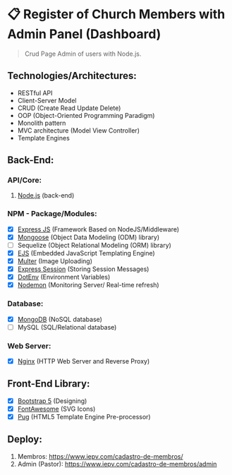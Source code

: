 # 📋 Register of Church Members with Admin Panel (Dashboard)
> Crud Page Admin of users with Node.js.

## Technologies/Architectures:
- RESTful API
- Client-Server Model
- CRUD (Create Read Update Delete)
- OOP (Object-Oriented Programming Paradigm)
- Monolith pattern
- MVC architecture (Model View Controller)
- Template Engines

## Back-End:

### API/Core:
1. <a href="https://nodejs.org/">Node.js</a> (back-end)

### NPM - Package/Modules:
- [x] <a href="https://www.npmjs.com/package/express">Express JS</a> (Framework Based on NodeJS/Middleware)
- [x] <a href="https://www.npmjs.com/package/mongoose">Mongoose</a> (Object Data Modeling (ODM) library)
- [ ] Sequelize (Object Relational Modeling (ORM) library)
- [x] <a href="https://www.npmjs.com/package/ejs">EJS</a> (Embedded JavaScript Templating Engine)
- [x] <a href="https://www.npmjs.com/package/multer">Multer</a> (Image Uploading)
- [x] <a href="https://www.npmjs.com/package/express-session">Express Session</a> (Storing Session Messages)
- [x] <a href="https://www.npmjs.com/package/dotenv">DotEnv</a> (Environment Variables)
- [x] <a href="https://www.npmjs.com/package/nodemon">Nodemon</a> (Monitoring Server/ Real-time refresh)

### Database:
- [x] <a href="https://www.mongodb.com/">MongoDB</a> (NoSQL database)
- [ ] MySQL (SQL/Relational database)

### Web Server:
- [x] <a href="https://www.nginx.com/">Nginx</a> (HTTP Web Server and Reverse Proxy)

## Front-End Library:
- [x] <a href="https://getbootstrap.com/">Bootstrap 5</a> (Designing)
- [x] <a href="https://fontawesome.com/">FontAwesome</a> (SVG Icons)
- [x] <a href="https://pugjs.org/api/getting-started.html">Pug</a> (HTML5 Template Engine Pre-processor)

## Deploy:
1. Membros: https://www.iepv.com/cadastro-de-membros/
2. Admin (Pastor): https://www.iepv.com/cadastro-de-membros/admin
